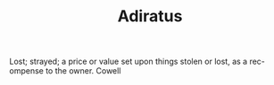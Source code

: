 ---
title: Adiratus
letter: A
permalink: "/definitions/bld-adiratus.html"
body: Lost; strayed; a price or value set upon things stolen or lost, as a rec-ompense
  to the owner. Cowell
published_at: '2018-07-07'
source: Black's Law Dictionary 2nd Ed (1910)
layout: post
---
